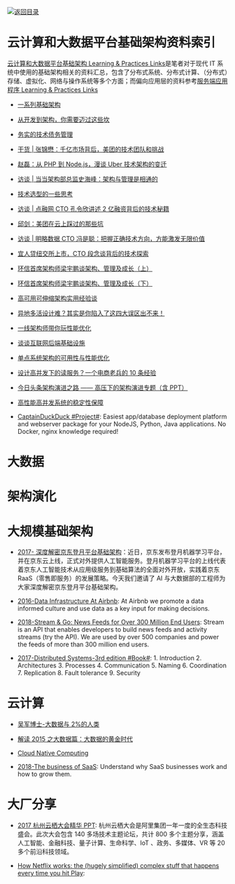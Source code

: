 [![返回目录](https://user-images.githubusercontent.com/5803001/38079637-ff0abcf0-3371-11e8-9b76-ad651620afc7.jpg)](https://github.com/wxyyxc1992/Awesome-Links)

# 云计算和大数据平台基础架构资料索引

[云计算和大数据平台基础架构 Learning & Practices Links]()是笔者对于现代 IT 系统中使用的基础架构相关的资料汇总，包含了分布式系统、分布式计算、（分布式）存储、虚拟化、网络与操作系统等多个方面；而偏向应用层的资料参考[服务端应用程序 Learning & Practices Links]()

* [一系列基础架构](http://ginobefunny.com/post/reading_record_201612/)

- [从开发到架构，你需要迈过这些坎](http://mp.weixin.qq.com/s?__biz=MzA4NTU2MTg3MQ==&mid=208471948&idx=1&sn=4146d8e1103fb655a5d042b2f7779c90&scene=21#wechat_redirect)

* [务实的技术债务管理](http://mp.weixin.qq.com/s?__biz=MzA4NTU2MTg3MQ==&mid=400425912&idx=1&sn=937610ebed86020fdc010643728f354e&scene=21#wechat_redirect)

- [干货 | 张锦懋：千亿市场背后，美团的技术团队和挑战](http://mp.weixin.qq.com/s?__biz=MzA4NTU2MTg3MQ==&mid=209065371&idx=1&sn=81aa9057e74e05bfc233582584224b26&scene=21#wechat_redirect)

* [赵磊：从 PHP 到 Node.js，漫谈 Uber 技术架构的变迁](http://mp.weixin.qq.com/s?__biz=MzA4NTU2MTg3MQ==&mid=209514154&idx=1&sn=1da032d609155dc59150167c8e753a84&scene=21#wechat_redirect)

- [访谈 | 当当架构部总监史海峰：架构与管理是相通的](http://mp.weixin.qq.com/s?__biz=MzA4NTU2MTg3MQ==&mid=209983490&idx=1&sn=66ea1d65c4f3df5c2a137a1ed312cf9f&scene=21#wechat_redirect)

* [技术选型的一些思考](http://mp.weixin.qq.com/s?__biz=MzA4NTU2MTg3MQ==&mid=403775359&idx=1&sn=b223e0d1d77ab093bcaa6a1929768c9a&scene=21#wechat_redirect)

- [访谈 | 点融网 CTO 孔令欣讲述 2 亿融资背后的技术秘籍](http://mp.weixin.qq.com/s?__biz=MzA4NTU2MTg3MQ==&mid=210369398&idx=1&sn=5f1b39ca5e8c94829e00ce4c62ec7225&scene=21#wechat_redirect)

* [邱剑：美团在云上踩过的那些坑](http://mp.weixin.qq.com/s?__biz=MzA4NTU2MTg3MQ==&mid=209114583&idx=1&sn=6aea220ed07cfd229ebb6daf49886f54&scene=21#wechat_redirect)

- [访谈 | 明略数据 CTO 冯是聪：把握正确技术方向，方能激发无限价值](http://mp.weixin.qq.com/s?__biz=MzA4NTU2MTg3MQ==&mid=403089297&idx=1&sn=7812312ec41f5a92f70af36ed9e0e05b&scene=21#wechat_redirect)

* [宜人贷纽交所上市，CTO 段念谈背后的技术探索](http://mp.weixin.qq.com/s?__biz=MzA4NTU2MTg3MQ==&mid=402791950&idx=1&sn=6dad53415a9f4970c5fc9e6ec0763377&scene=21#wechat_redirect)

- [环信首席架构师梁宇鹏谈架构、管理及成长（上）](http://mp.weixin.qq.com/s?__biz=MzA4NTU2MTg3MQ==&mid=211307407&idx=1&sn=9d2ab16be60f862f7e5ef9d607ac0654&scene=21#wechat_redirect)

* [环信首席架构师梁宇鹏谈架构、管理及成长（下）](http://mp.weixin.qq.com/s?__biz=MzA4NTU2MTg3MQ==&mid=211956893&idx=1&sn=c1be86768d02b0d562229ef537293cdb&scene=21#wechat_redirect)

- [高可用可伸缩架构实用经验谈](http://mp.weixin.qq.com/s?__biz=MzA4NTU2MTg3MQ==&mid=206450474&idx=1&sn=bf03ae890b2e7f07e9752715b2b7ca68&scene=21#wechat_redirect)

* [异地多活设计难？其实是你陷入了这四大误区出不来！ ](http://mp.weixin.qq.com/s?__biz=MjM5MDE0Mjc4MA==&mid=2650993345&idx=1&sn=f460c51ad3dfd1da4d41e0a408969c54&scene=0#wechat_redirect)

- [一线架构师带你玩性能优化 ](http://mp.weixin.qq.com/s?__biz=MzI3MzEzMDI1OQ==&mid=2651815238&idx=1&sn=8b549dd1c6689732c892f60d00a33b70&chksm=f0dc2b3ac7aba22cbad3a7f0fc8365d2f377ca75e744907ba7fb5a296406ff4c35f888efecf0&scene=0)

- [谈谈互联网后端基础设施](http://www.rowkey.me/blog/2016/08/27/server-basic-tech-stack/)

* [单点系统架构的可用性与性能优化 ](http://mp.weixin.qq.com/s?__biz=MjM5ODYxMDA5OQ==&mid=2651959480&idx=1&sn=337bd74410a6bef616128fd17abd08a8&scene=0#wechat_redirect)

* [设计高并发下的读服务？一个电商老兵的 10 条经验](http://mp.weixin.qq.com/s?__biz=MzA5Nzc4OTA1Mw==&mid=2659597710&idx=1&sn=e8801d7aba68485489cfcac9ac2fd2ba&scene=0#wechat_redirect)

* [今日头条架构演进之路 —— 高压下的架构演进专题（含 PPT）](http://mp.weixin.qq.com/s?__biz=MzAwMDU1MTE1OQ==&mid=2653547520&idx=1&sn=f303a6250eb68775e9b6dbbdea6b9f06&scene=23&srcid=0715cLKw7d65sunBdZV8Y405#rd)

- [高性能高并发系统的稳定性保障](http://www.yunweipai.com/archives/10501.html)

- [CaptainDuckDuck #Project#](https://github.com/githubsaturn/captainduckduck): Easiest app/database deployment platform and webserver package for your NodeJS, Python, Java applications. No Docker, nginx knowledge required!

# 大数据

# 架构演化

# 大规模基础架构

* [2017- 深度解密京东登月平台基础架构](https://parg.co/bg7)：近日，京东发布登月机器学习平台，并在京东云上线，正式对外提供人工智能服务。登月机器学习平台的上线代表着京东人工智能技术从应用级服务到基础算法的全面对外开放，实践着京东 RaaS（零售即服务）的发展策略。今天我们邀请了 AI 与大数据部的工程师为大家深度解密京东登月平台基础架构。

- [2016-Data Infrastructure At Airbnb](https://medium.com/airbnb-engineering/data-infrastructure-at-airbnb-8adfb34f169c#.8y91c8qmk): At Airbnb we promote a data informed culture and use data as a key input for making decisions.

- [2018-Stream & Go: News Feeds for Over 300 Million End Users](https://parg.co/Uku): Stream is an API that enables developers to build news feeds and activity streams (try the API). We are used by over 500 companies and power the feeds of more than 300 million end users.

* [2017-Distributed Systems-3rd edition #Book#](https://parg.co/UeG): 1. Introduction 2. Architectures 3. Processes 4. Communication 5. Naming 6. Coordination 7. Replication 8. Fault tolerance 9. Security

# 云计算

* [吴军博士-大数据与 2%的人类](http://www.chinahadoop.cn/course/136/learn#lesson/3822)

* [解读 2015 之大数据篇：大数据的黄金时代](http://www.tuicool.com/articles/MBVFrmQ)

* [Cloud Native Computing](http://container-solutions.com/cloud-native-computing/)

* [2018-The business of SaaS](https://stripe.com/atlas/guides/business-of-saas#benchmarks-to-know): Understand why SaaS businesses work and how to grow them.

# 大厂分享

* [2017 杭州云栖大会精华 PPT](https://github.com/Alimei/hangzhouYunQi2017ppt): 杭州云栖大会是阿里集团一年一度的全生态科技盛会。此次大会包含 140 多场技术主题论坛，共计 800 多个主题分享，涵盖人工智能、金融科技、量子计算、生命科学、IoT 、政务、多媒体、VR 等 20 多个前沿科技领域。

* [How Netflix works: the (hugely simplified) complex stuff that happens every time you hit Play](https://parg.co/UKc):
